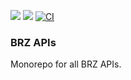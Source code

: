 <a href="https://codeclimate.com/github/brazucas/samp-api-aws/maintainability"><img src="https://api.codeclimate.com/v1/badges/3b94d1a6947b6434d181/maintainability" /></a> <a href="https://codeclimate.com/github/brazucas/samp-api-aws/test_coverage"><img src="https://api.codeclimate.com/v1/badges/3b94d1a6947b6434d181/test_coverage" /></a> [![CI](https://github.com/brazucas/samp-api-aws/actions/workflows/ci.yml/badge.svg)](https://github.com/brazucas/samp-api-aws/actions/workflows/ci.yml)

### BRZ APIs

Monorepo for all BRZ APIs.